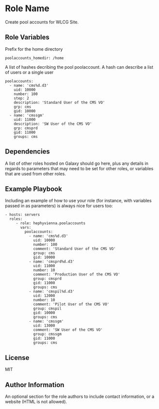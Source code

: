 Role Name
=========

Create pool accounts for WLCG Site.


Role Variables
--------------

Prefix for the home directory

    poolaccounts_homedir: /home

A list of hashes decribing the pool poolaccount.
A hash can describe a list of users or a single user

    poolaccounts:
      - name: 'cms%d.d3'
        uid: 10000
        number: 100
        step: 2
        description: 'Standard User of the CMS VO'
        grp: cms
        gid: 10000
      - name: 'cmssgm'
        uid: 11000
        description: 'SW User of the CMS VO'
        grp: cmsprd
        gid: 11000
        groups: cms


Dependencies
------------

A list of other roles hosted on Galaxy should go here, plus any details in
regards to parameters that may need to be set for other roles, or variables that
are used from other roles.

Example Playbook
----------------

Including an example of how to use your role (for instance, with variables
passed in as parameters) is always nice for users too:

    - hosts: servers
      roles:
         - role: hephyvienna.poolaccounts
           vars:
             poolaccounts:
               - name: 'cms%d.d3'
                 uid: 10000
                 number: 100
                 comment: 'Standard User of the CMS VO'
                 group: cms
                 gid: 10000
               - name: 'cmsprd%d.d3'
                 uid: 11000
                 number: 10
                 comment: 'Production User of the CMS VO'
                 group: cmsprd
                 gid: 11000
                 groups: cms
               - name: 'cmspil%d.d3'
                 uid: 12000
                 number: 10
                 comment: 'Pilot User of the CMS VO'
                 group: cmspil
                 gid: 10000
                 groups: cms
               - name: 'cmssgm'
                 uid: 13000
                 comment: 'SW User of the CMS VO'
                 group: cmssgm
                 gid: 11000
                 groups: cms

License
-------

MIT

Author Information
------------------

An optional section for the role authors to include contact information, or a
website (HTML is not allowed).
